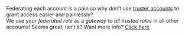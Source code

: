 Federating each account is a pain so why don’t use [truster accounts](https://github.com/Noovolari/leapp/blob/master/.github/GLOSSARY.md#truster-account) to grant access easier and painlessly?  
We use your *federated role* as a *gateway to all trusted roles* in all other accounts! Seems great, isn’t it? 
Want more info? [Click here](https://github.com/Noovolari/leapp/blob/master/.github/GLOSSARY.md#trusting)

